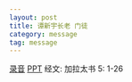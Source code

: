 ```yaml
---
layout: post
title: 谭新宇长老 门徒
category: message
tag: message
---
```


[录音](https://drive.google.com/open?id=1QvthgTS0SOpkRbe2rQB0v24PKp2V7WPD) [PPT](https://drive.google.com/open?id=1x8WncGyiP7jSC5PUKIvVT7wVGFmHDlW5) 经文: 加拉太书 5: 1-26
